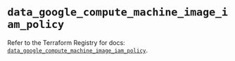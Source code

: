 # `data_google_compute_machine_image_iam_policy`

Refer to the Terraform Registry for docs: [`data_google_compute_machine_image_iam_policy`](https://registry.terraform.io/providers/hashicorp/google-beta/5.14.0/docs/data-sources/google_compute_machine_image_iam_policy).
